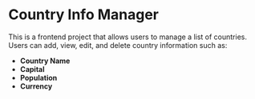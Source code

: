 # Country Info Manager

This is a frontend project that allows users to manage a list of countries. Users can add, view, edit, and delete country information such as:

- **Country Name**
- **Capital**
- **Population**
- **Currency**
